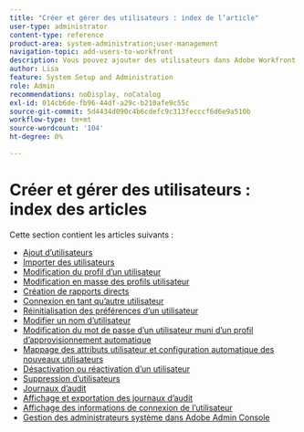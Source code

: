 ```yaml
---
title: "Créer et gérer des utilisateurs : index de l’article"
user-type: administrator
content-type: reference
product-area: system-administration;user-management
navigation-topic: add-users-to-workfront
description: Vous pouvez ajouter des utilisateurs dans Adobe Workfront en créant des utilisateurs individuels à partir de zéro ou en copiant des utilisateurs existants.
author: Lisa
feature: System Setup and Administration
role: Admin
recommendations: noDisplay, noCatalog
exl-id: 014cb6de-fb96-44df-a29c-b210afe9c55c
source-git-commit: 5d4434d090c4b6cdefc9c313fecccf6d6e9a510b
workflow-type: tm+mt
source-wordcount: '104'
ht-degree: 0%

---
```


# Créer et gérer des utilisateurs : index des articles

<!-- Audited: 2/2024 -->

Cette section contient les articles suivants :

* [Ajout d’utilisateurs](../../../administration-and-setup/add-users/create-and-manage-users/add-users.md)
* [Importer des utilisateurs](../../../administration-and-setup/add-users/create-and-manage-users/import-users.md)
* [Modification du profil d’un utilisateur](../../../administration-and-setup/add-users/create-and-manage-users/edit-a-users-profile.md)
* [Modification en masse des profils utilisateur](../../../administration-and-setup/add-users/create-and-manage-users/edit-user-profiles-in-bulk.md)
* [Création de rapports directs](../../../administration-and-setup/add-users/create-and-manage-users/create-direct-reports.md)
* [Connexion en tant qu’autre utilisateur](../../../administration-and-setup/add-users/create-and-manage-users/log-in-as-another-user.md)
* [Réinitialisation des préférences d’un utilisateur](../../../administration-and-setup/add-users/create-and-manage-users/reset-a-users-preferences.md)
* [Modifier un nom d’utilisateur](../../../administration-and-setup/add-users/create-and-manage-users/change-a-username.md)
* [Modification du mot de passe d’un utilisateur muni d’un profil d’approvisionnement automatique](../../../administration-and-setup/add-users/create-and-manage-users/change-pw-auto-provisioned-user.md)
* [Mappage des attributs utilisateur et configuration automatique des nouveaux utilisateurs](../../../administration-and-setup/add-users/create-and-manage-users/map-user-attributes.md)
* [Désactivation ou réactivation d’un utilisateur](../../../administration-and-setup/add-users/create-and-manage-users/deactivate-a-user.md)
* [Suppression d’utilisateurs](../../../administration-and-setup/add-users/create-and-manage-users/delete-a-user.md)
* [Journaux d’audit](../../../administration-and-setup/add-users/create-and-manage-users/audit-logs.md)
* [Affichage et exportation des journaux d’audit](../../../administration-and-setup/add-users/create-and-manage-users/view-and-export-audit-logs.md)
* [Affichage des informations de connexion de l’utilisateur](../../../administration-and-setup/add-users/create-and-manage-users/view-user-login-info.md)
* [Gestion des administrateurs système dans Adobe Admin Console](../../../administration-and-setup/add-users/create-and-manage-users/admin-console.md)
